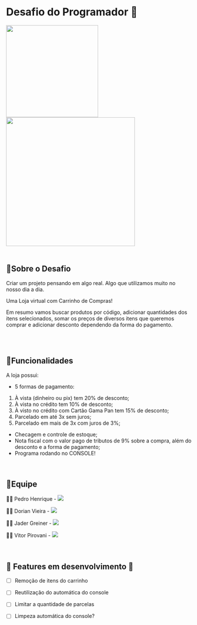 # Desafio do Programador  🚀

<img src="https://user-images.githubusercontent.com/92064386/138007193-47cac947-928e-4909-a299-0ae99b35eed9.png" width="250"/> <img src="https://user-images.githubusercontent.com/92064386/138007156-3ae6e393-a770-4bf7-85cb-9f9d390fb118.png" width="350"/>
&nbsp;  
&nbsp;  


## 📌Sobre o Desafio  

Criar um projeto pensando em algo real. Algo que utilizamos muito  no nosso dia a dia.  

Uma Loja virtual com Carrinho de Compras!  

Em resumo vamos buscar produtos por código, adicionar quantidades dos itens selecionados, somar os preços de diversos itens que queremos comprar e adicionar desconto dependendo da forma do pagamento.  
  
&nbsp;  
&nbsp;  

## 📌Funcionalidades  

A loja possui:  

- 5 formas de pagamento:   

1. À vista (dinheiro ou pix) tem 20% de desconto;
2. À vista no crédito tem 10% de desconto;
3. À visto no crédito com Cartão Gama Pan tem 15% de desconto;
4. Parcelado em até 3x sem juros;
5. Parcelado em mais de 3x com juros de 3%;

- Checagem e controle de estoque;
- Nota fiscal com o valor pago de tributos de 9% sobre a compra, além do desconto e a forma de pagamento;
- Programa rodando no CONSOLE!  
&nbsp;  
&nbsp;  

## 📌Equipe

👨‍💻 Pedro Henrique  - <a href = "https://github.com/PedroHenriquebc"><img src="https://img.shields.io/badge/GitHub-100000?style=for-the-badge&logo=github&logoColor=white" target="_blank"></a>

👨‍💻 Dorian Vieira - <a href = "https://github.com/oneyottabyte"><img src="https://img.shields.io/badge/GitHub-100000?style=for-the-badge&logo=github&logoColor=white" target="_blank"></a>

👨‍💻 Jader Greiner - <a href = "https://github.com/jadergreiner"><img src="https://img.shields.io/badge/GitHub-100000?style=for-the-badge&logo=github&logoColor=white" target="_blank"></a>

👨‍💻 Vitor Pirovani - <a href = "https://github.com/vitor-pirovani-paixao"><img src="https://img.shields.io/badge/GitHub-100000?style=for-the-badge&logo=github&logoColor=white" target="_blank"></a>
&nbsp;  
&nbsp;  
&nbsp;  

## 🚧 Features em desenvolvimento 🚧

- [	] Remoção de itens do carrinho

- [	] Reutilização do automática do console

- [	] Limitar a quantidade de parcelas

- [	] Limpeza automática do console?
